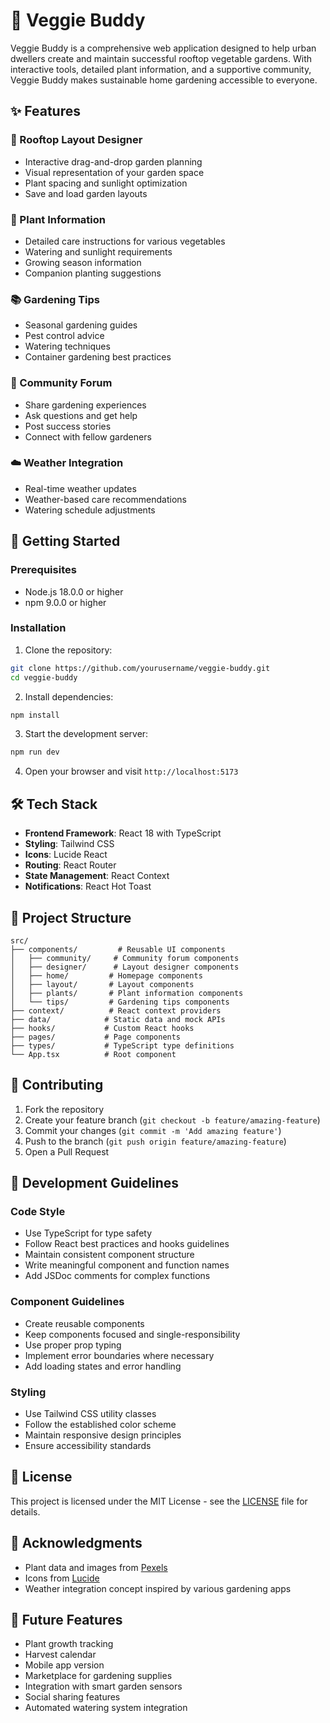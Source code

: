 # 🌱 Veggie Buddy

Veggie Buddy is a comprehensive web application designed to help urban dwellers create and maintain successful rooftop vegetable gardens. With interactive tools, detailed plant information, and a supportive community, Veggie Buddy makes sustainable home gardening accessible to everyone.

## ✨ Features

### 🎨 Rooftop Layout Designer
- Interactive drag-and-drop garden planning
- Visual representation of your garden space
- Plant spacing and sunlight optimization
- Save and load garden layouts

### 🌿 Plant Information
- Detailed care instructions for various vegetables
- Watering and sunlight requirements
- Growing season information
- Companion planting suggestions

### 📚 Gardening Tips
- Seasonal gardening guides
- Pest control advice
- Watering techniques
- Container gardening best practices

### 👥 Community Forum
- Share gardening experiences
- Ask questions and get help
- Post success stories
- Connect with fellow gardeners

### ☁️ Weather Integration
- Real-time weather updates
- Weather-based care recommendations
- Watering schedule adjustments

## 🚀 Getting Started

### Prerequisites
- Node.js 18.0.0 or higher
- npm 9.0.0 or higher

### Installation

1. Clone the repository:
```bash
git clone https://github.com/yourusername/veggie-buddy.git
cd veggie-buddy
```

2. Install dependencies:
```bash
npm install
```

3. Start the development server:
```bash
npm run dev
```

4. Open your browser and visit `http://localhost:5173`

## 🛠️ Tech Stack

- **Frontend Framework**: React 18 with TypeScript
- **Styling**: Tailwind CSS
- **Icons**: Lucide React
- **Routing**: React Router
- **State Management**: React Context
- **Notifications**: React Hot Toast

## 📁 Project Structure

```
src/
├── components/         # Reusable UI components
│   ├── community/     # Community forum components
│   ├── designer/      # Layout designer components
│   ├── home/         # Homepage components
│   ├── layout/       # Layout components
│   ├── plants/       # Plant information components
│   └── tips/         # Gardening tips components
├── context/          # React context providers
├── data/            # Static data and mock APIs
├── hooks/           # Custom React hooks
├── pages/           # Page components
├── types/           # TypeScript type definitions
└── App.tsx          # Root component
```

## 🤝 Contributing

1. Fork the repository
2. Create your feature branch (`git checkout -b feature/amazing-feature`)
3. Commit your changes (`git commit -m 'Add amazing feature'`)
4. Push to the branch (`git push origin feature/amazing-feature`)
5. Open a Pull Request

## 📝 Development Guidelines

### Code Style
- Use TypeScript for type safety
- Follow React best practices and hooks guidelines
- Maintain consistent component structure
- Write meaningful component and function names
- Add JSDoc comments for complex functions

### Component Guidelines
- Create reusable components
- Keep components focused and single-responsibility
- Use proper prop typing
- Implement error boundaries where necessary
- Add loading states and error handling

### Styling
- Use Tailwind CSS utility classes
- Follow the established color scheme
- Maintain responsive design principles
- Ensure accessibility standards

## 📄 License

This project is licensed under the MIT License - see the [LICENSE](LICENSE) file for details.

## 🙏 Acknowledgments

- Plant data and images from [Pexels](https://www.pexels.com)
- Icons from [Lucide](https://lucide.dev)
- Weather integration concept inspired by various gardening apps

## 🔮 Future Features

- Plant growth tracking
- Harvest calendar
- Mobile app version
- Marketplace for gardening supplies
- Integration with smart garden sensors
- Social sharing features
- Automated watering system integration